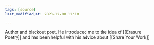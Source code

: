 ```yaml
---
tags: [source]
last_modified_at: 2023-12-08 12:10

---
```


Author and blackout poet. He introduced me to the idea of [[Erasure Poetry]] and has been helpful with his advice about [[Share Your  Work]]
